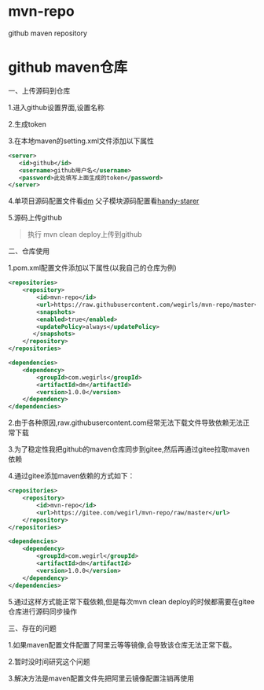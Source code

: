 # mvn-repo
github maven repository

# github maven仓库

一、上传源码到仓库

1.进入github设置界面,设置名称

2.生成token

3.在本地maven的setting.xml文件添加以下属性

```xml
<server>
   <id>github</id>
   <username>github用户名</username>
   <password>此处填写上面生成的token</password>
</server>
```
4.单项目源码配置文件看[dm](https://github.com/wegirls/dm/blob/master/pom.xml "dm")  父子模块源码配置看[handy-starer](https://github.com/wegirls/handy-starter/blob/main/pom.xml "handy-starer")

5.源码上传github

> 执行 mvn clean deploy上传到github

二、仓库使用

1.pom.xml配置文件添加以下属性(以我自己的仓库为例)

```xml
<repositories>
	<repository>
		<id>mvn-repo</id>
		<url>https://raw.githubusercontent.com/wegirls/mvn-repo/master</url>
		<snapshots>
		<enabled>true</enabled>
		<updatePolicy>always</updatePolicy>
	   </snapshots>
	</repository>
</repositories>

<dependencies>
	<dependency>
		<groupId>com.wegirls</groupId>
		<artifactId>dm</artifactId>
		<version>1.0.0</version>
	</dependency>
</dependencies>
```
2.由于各种原因,raw.githubusercontent.com经常无法下载文件导致依赖无法正常下载

3.为了稳定性我把github的maven仓库同步到gitee,然后再通过gitee拉取maven依赖

4.通过gitee添加maven依赖的方式如下：

```xml
<repositories>
	<repository>
		<id>mvn-repo</id>
		<url>https://gitee.com/wegirl/mvn-repo/raw/master</url>
	</repository>
</repositories>

<dependencies>
	<dependency>
		<groupId>com.wegirl</groupId>
		<artifactId>dm</artifactId>
		<version>1.0.0</version>
	</dependency>
</dependencies>
```
5.通过这样方式能正常下载依赖,但是每次mvn clean deploy的时候都需要在gitee仓库进行源码同步操作

三、存在的问题

1.如果maven配置文件配置了阿里云等等镜像,会导致该仓库无法正常下载。

2.暂时没时间研究这个问题

3.解决方法是maven配置文件先把阿里云镜像配置注销再使用
